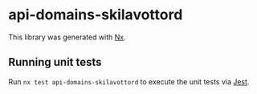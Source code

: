 # api-domains-skilavottord

This library was generated with [Nx](https://nx.dev).

## Running unit tests

Run `nx test api-domains-skilavottord` to execute the unit tests via [Jest](https://jestjs.io).
